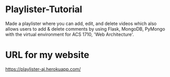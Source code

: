# Playlister-Tutorial
Made a playlister where you can add, edit, and delete videos which also allows users to add & delete comments by using Flask, MongoDB, PyMongo with the virtual environment for ACS 1710, 'Web Architecture'.

# URL for my website
https://playlister-aj.herokuapp.com/
